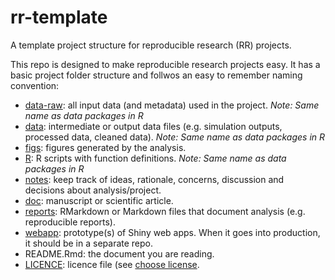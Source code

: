 # rr-template
A template project structure for reproducible research (RR) projects.

This repo is designed to make reproducible research projects easy. It has a basic project folder structure and follwos an easy to remember naming convention:

  * [data-raw](data-raw/): all input data (and metadata) used in the project. _Note: Same name as data packages in R_
  * [data](data/): intermediate or output data files (e.g. simulation outputs, processed data, cleaned data). _Note: Same name as data packages in R_
  * [figs](figs/): figures generated by the analysis.
  * [R](R/): R scripts with function definitions. _Note: Same name as data packages in R_
  * [notes](notes/): keep track of ideas, rationale, concerns, discussion and decisions about analysis/project.
  * [doc](doc/): manuscript or scientific article. 
  * [reports](reports/): RMarkdown or Markdown files that document analysis (e.g. reproducible reports). 
  * [webapp](webapp/): prototype(s) of Shiny web apps. When it goes into production, it should be in a separate repo.
  * README.Rmd: the document you are reading.
  * [LICENCE](LICENCE): licence file (see [choose license](https://choosealicense.com/).
 

